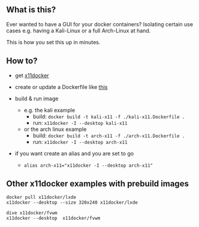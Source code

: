 ## What is this?

Ever wanted to have a GUI for your docker containers?
Isolating certain use cases e.g. having a Kali-Linux or a full Arch-Linux at hand.

This is how you set this up in minutes.

## How to?

- get [x11docker](https://github.com/mviereck/x11docker/blob/master/README.md#tldr)

- create or update a Dockerfile like [this](./Dockerfile)

- build & run image 
    - e.g. the kali example
        - build: `docker build -t kali-x11 -f ./kali-x11.Dockerfile .`
        - run:   `x11docker -I --desktop kali-x11`
    - or the arch linux example
        - build: `docker build -t arch-x11 -f ./arch-x11.Dockerfile .`
        - run:   `x11docker -I --desktop arch-x11`
        
- if you want create an alias and you are set to go 
    - `alias arch-x11="x11docker -I --desktop arch-x11"`

## Other x11docker examples with prebuild images

```shell
docker pull x11docker/lxde
x11docker --desktop --size 320x240 x11docker/lxde

dive x11docker/fvwm
x11docker --desktop  x11docker/fvwm

```

